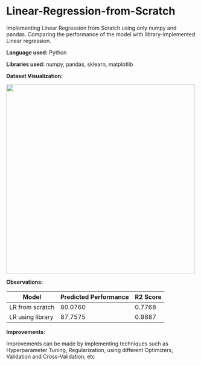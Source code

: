 # Linear-Regression-from-Scratch
Implementing Linear Regression from Scratch using only numpy and pandas. Comparing the performance of the model with library-implemented Linear regression.

**Language used:** Python

**Libraries used:** numpy, pandas, sklearn, matplotlib

**Dataset Visualization:**

<img src= https://github.com/Manaswi-Vichare/Linear-Regression-from-Scratch/assets/83514527/355018e9-2787-4a56-af63-ebf3f0a0aaf7) width="500">


**Observations:**

| Model | Predicted Performance | R2 Score |
|-------|----------|----------|
| LR from scratch | 80.0760 | 0.7768 |
| LR using library | 87.7575 | 0.9887 |


**Improvements:**

Improvements can be made by implementing techniques such as Hyperparameter Tuning, Regularization, using different Optimizers, Validation and Cross-Validation, etc
